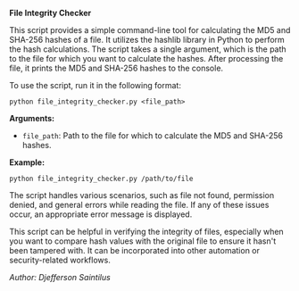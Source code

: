 **File Integrity Checker**

This script provides a simple command-line tool for calculating the MD5 and SHA-256 hashes of a file. It utilizes the hashlib library in Python to perform the hash calculations. The script takes a single argument, which is the path to the file for which you want to calculate the hashes. After processing the file, it prints the MD5 and SHA-256 hashes to the console.

To use the script, run it in the following format:

```
python file_integrity_checker.py <file_path>
```

**Arguments:**
- `file_path`: Path to the file for which to calculate the MD5 and SHA-256 hashes.

**Example:**
```
python file_integrity_checker.py /path/to/file
```

The script handles various scenarios, such as file not found, permission denied, and general errors while reading the file. If any of these issues occur, an appropriate error message is displayed.

This script can be helpful in verifying the integrity of files, especially when you want to compare hash values with the original file to ensure it hasn't been tampered with. It can be incorporated into other automation or security-related workflows.

*Author: Djefferson Saintilus*
